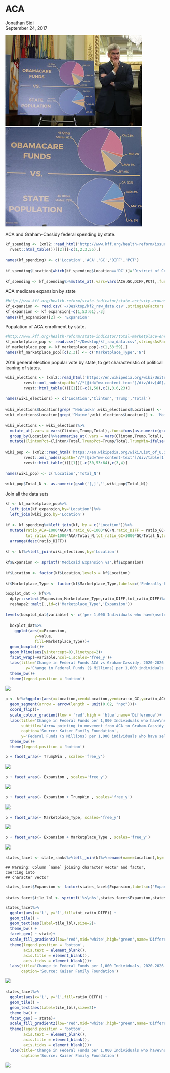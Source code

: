 # ACA
Jonathan Sidi  
September 24, 2017  



![](GettyImages_846510344.0.jpg)
![](ACA_pie.png)

ACA and Graham-Cassidy federal spending by state. 

```r
kf_spending <- (xml2::read_html('http://www.kff.org/health-reform/issue-brief/state-by-state-estimates-of-changes-in-federal-spending-on-health-care-under-the-graham-cassidy-bill/')%>%
  rvest::html_table())[[2]][-c(1,2,3,55),]

names(kf_spending) <- c('Location','ACA','GC','DIFF','PCT')

kf_spending$Location[which(kf_spending$Location=='DC')]='District of Columbia'

kf_spending <- kf_spending%>%mutate_at(.vars=vars(ACA,GC,DIFF,PCT),.funs=funs(as.numeric(gsub('[,%]','',.))))
```

ACA medicare expansion by state


```r
#http://www.kff.org/health-reform/state-indicator/state-activity-around-expanding-medicaid-under-the-affordable-care-act/?currentTimeframe=0&sortModel=%7B%22colId%22:%22Location%22,%22sort%22:%22asc%22%7D
kf_expansion <- read.csv('~/Desktop/kf2_raw_data.csv',stringsAsFactors = FALSE,skip = 2)
kf_expansion <- kf_expansion[-c(1,53:61),-3]
names(kf_expansion)[2] <- 'Expansion'
```

Population of ACA enrollment by state.


```r
#http://www.kff.org/health-reform/state-indicator/total-marketplace-enrollment/?currentTimeframe=0&sortModel=%7B%22colId%22:%22Total%20Individuals%20Who%20Have%20Selected%20a%20Marketplace%20Plan%22,%22sort%22:%22asc%22%7D
kf_marketplace_pop <- read.csv('~/Desktop/kf_raw_data.csv',stringsAsFactors = FALSE,skip = 2)
kf_marketplace_pop <- kf_marketplace_pop[-c(1,53:59),]
names(kf_marketplace_pop)[c(2,3)] <- c('Marketplace_Type','N')
```

2016 general election popular vote by state, to get characteristic of political leaning of states. 


```r
wiki_elections <- (xml2::read_html('https://en.wikipedia.org/wiki/United_States_presidential_election,_2016')%>%
        rvest::xml_nodes(xpath='//*[@id="mw-content-text"]/div/div[40]/table')%>%
        rvest::html_table())[[1]][-c(1,58),c(1,3,6,23)]

names(wiki_elections) <- c('Location','Clinton','Trump','Total')

wiki_elections$Location[grep('^Nebraska',wiki_elections$Location)] <- 'Nebraska'
wiki_elections$Location[grep('^Maine',wiki_elections$Location)] <- 'Maine'

wiki_elections <- wiki_elections%>%
  mutate_at(.vars = vars(Clinton,Trump,Total),.funs=funs(as.numeric(gsub('[,]','',.))))%>%
  group_by(Location)%>%summarise_at(.vars = vars(Clinton,Trump,Total),.funs = funs(sum))%>%
  mutate(ClintonPct=Clinton/Total,TrumpPct=Trump/Total,TrumpWin=ifelse(TrumpPct>ClintonPct,'Trump Win','Clinton Win'))

wiki_pop <- (xml2::read_html('https://en.wikipedia.org/wiki/List_of_U.S._states_and_territories_by_population')%>%
        rvest::xml_nodes(xpath='//*[@id="mw-content-text"]/div/table[1]')%>%
        rvest::html_table())[[1]][-c(30,53:64),c(3,4)]

names(wiki_pop) <- c('Location','Total_N')

wiki_pop$Total_N <- as.numeric(gsub('[,]','',wiki_pop$Total_N))
```

Join all the data sets


```r
kf <- kf_marketplace_pop%>%
  left_join(kf_expansion,by='Location')%>%
  left_join(wiki_pop,by='Location')

kf <- kf_spending%>%left_join(kf, by = c('Location'))%>%
  mutate(ratio_ACA=1000*ACA/N,ratio_GC=1000*GC/N,ratio_DIFF = ratio_GC-ratio_ACA,
         tot_ratio_ACA=1000*ACA/Total_N,tot_ratio_GC=1000*GC/Total_N,tot_ratio_DIFF = tot_ratio_GC-tot_ratio_ACA)%>%
  arrange(desc(ratio_DIFF))

kf <- kf%>%left_join(wiki_elections,by='Location')

kf$Expansion <- sprintf('Medicaid Expansion %s',kf$Expansion)

kf$Location <- factor(kf$Location,levels = kf$Location)

kf$Marketplace_Type <- factor(kf$Marketplace_Type,labels=c('Federally-Facilitated Market','State-based Marketplace','State-based Marketplace (using HealthCare.gov)'))
```


```r
boxplot_dat <- kf%>%
  dplyr::select(Expansion,Marketplace_Type,ratio_DIFF,tot_ratio_DIFF)%>%
  reshape2::melt(.,id=c('Marketplace_Type','Expansion'))

levels(boxplot_dat$variable) <- c('per 1,000 Individuals who have\nselected a market based plan','per 1,000 Individuals')

  boxplot_dat%>%
    ggplot(aes(x=Expansion,
             y=value,
             fill=Marketplace_Type))+
  geom_boxplot()+
  geom_hline(aes(yintercept=0),linetype=2)+
  facet_wrap(~variable,ncol=1,scales='free_y')+
  labs(title='Change in Federal Funds ACA vs Graham-Cassidy, 2020-2026',
         y='Change in Federal Funds ($ Millions) per 1,000 individuals')+
  theme_bw()+
  theme(legend.position = 'bottom')
```

![](https://raw.githubusercontent.com/yonicd/yonicd.github.io/master/staging/ACA_files/figure-html/unnamed-chunk-7-1.png)<!-- -->


```r
p <- kf%>%ggplot(aes(x=Location,xend=Location,yend=ratio_GC,y=ratio_ACA,colour=ratio_DIFF))+
  geom_segment(arrow = arrow(length = unit(0.02, "npc")))+
  coord_flip()+
  scale_colour_gradient(low = 'red',high = 'blue',name='Difference')+
  labs(title='Change in Federal Funds per 1,000 Individuals who have\nselected a market based plan ACA vs Graham-Cassidy, 2020-2026',
       subtitle='Arrow pointing to movement from ACA to Graham-Cassidy',
       caption='Source: Kaiser Family Foundation',
       y='Federal Funds ($ Millions) per 1,000 individuals who have selected a market based plan')+
  theme_bw()+
  theme(legend.position = 'bottom')
```


```r
p + facet_wrap(~ TrumpWin , scales='free_y')
```

![](https://raw.githubusercontent.com/yonicd/yonicd.github.io/master/staging/ACA_files/figure-html/unnamed-chunk-9-1.png)<!-- -->


```r
p + facet_wrap(~ Expansion , scales='free_y')
```

![](https://raw.githubusercontent.com/yonicd/yonicd.github.io/master/staging/ACA_files/figure-html/unnamed-chunk-10-1.png)<!-- -->


```r
p + facet_wrap(~ Expansion + TrumpWin , scales='free_y')
```

![](https://raw.githubusercontent.com/yonicd/yonicd.github.io/master/staging/ACA_files/figure-html/unnamed-chunk-11-1.png)<!-- -->


```r
p + facet_wrap(~ Marketplace_Type, scales='free_y')
```

![](https://raw.githubusercontent.com/yonicd/yonicd.github.io/master/staging/ACA_files/figure-html/unnamed-chunk-12-1.png)<!-- -->


```r
p + facet_wrap(~ Expansion + Marketplace_Type , scales='free_y')
```

![](https://raw.githubusercontent.com/yonicd/yonicd.github.io/master/staging/ACA_files/figure-html/unnamed-chunk-13-1.png)<!-- -->


```r
states_facet <- state_ranks%>%left_join(kf%>%rename(name=Location),by='name')
```

```
## Warning: Column `name` joining character vector and factor, coercing into
## character vector
```

```r
states_facet$Expansion <- factor(states_facet$Expansion,labels=c('Expansion','No Expansion'))

states_facet$tile_lbl <- sprintf('%s\n%s',states_facet$Expansion,states_facet$TrumpWin)
```


```r
states_facet%>%
  ggplot(aes(x='1', y='1',fill=tot_ratio_DIFF)) +
  geom_tile() +
  geom_text(aes(label=tile_lbl),size=2)+
  theme_bw() +
  facet_geo( ~ state)+
  scale_fill_gradient2(low='red',mid='white',high='green',name='Difference') +
  theme(legend.position = 'bottom',
        axis.text = element_blank(),
        axis.title = element_blank(),
        axis.ticks = element_blank())+
  labs(title='Change in Federal Funds per 1,000 Individuals, 2020-2026',
       caption='Source: Kaiser Family Foundation')
```

![](https://raw.githubusercontent.com/yonicd/yonicd.github.io/master/staging/ACA_files/figure-html/unnamed-chunk-15-1.png)<!-- -->


```r
states_facet%>%
  ggplot(aes(x='1', y='1',fill=ratio_DIFF)) +
  geom_tile() +
  geom_text(aes(label=tile_lbl),size=2)+
  theme_bw() +
  facet_geo( ~ state)+
  scale_fill_gradient2(low='red',mid='white',high='green',name='Difference') +
  theme(legend.position = 'bottom',
        axis.text = element_blank(),
        axis.title = element_blank(),
        axis.ticks = element_blank())+
  labs(title='Change in Federal Funds per 1,000 Individuals who have\nselected a market based plan ACA vs Graham-Cassidy, 2020-2026',
       caption='Source: Kaiser Family Foundation')
```

![](https://raw.githubusercontent.com/yonicd/yonicd.github.io/master/staging/ACA_files/figure-html/unnamed-chunk-16-1.png)<!-- -->

